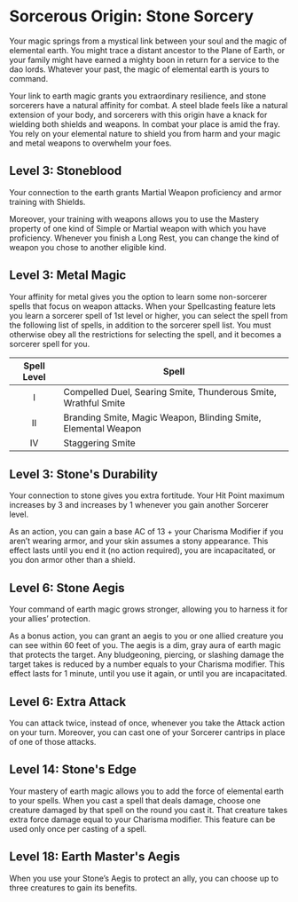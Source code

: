 # Sorcerous Origin: Stone Sorcery

Your magic springs from a mystical link between your soul and the magic of elemental earth. You might trace a distant ancestor to the Plane of Earth, or your family might have earned a mighty boon in return for a service to the dao lords. Whatever your past, the magic of elemental earth is yours to command.

Your link to earth magic grants you extraordinary resilience, and stone sorcerers have a natural affinity for combat. A steel blade feels like a natural extension of your body, and sorcerers with this origin have a knack for wielding both shields and weapons. In combat your place is amid the fray. You rely on your elemental nature to shield you from harm and your magic and metal weapons to overwhelm your foes.

## Level 3: Stoneblood

Your connection to the earth grants Martial Weapon proficiency and armor training with Shields.

Moreover, your training with weapons allows you to use the Mastery property of one kind of Simple or Martial weapon with which you have proficiency. Whenever you finish a Long Rest, you can change the kind of weapon you chose to another eligible kind.

## Level 3: Metal Magic

Your affinity for metal gives you the option to learn some non-sorcerer spells that focus on weapon attacks. When your Spellcasting feature lets you learn a sorcerer spell of 1st level or higher, you can select the spell from the following list of spells, in addition to the sorcerer spell list. You must otherwise obey all the restrictions for selecting the spell, and it becomes a sorcerer spell for you.

| Spell Level | Spell |
|:-:|---|
| I | Compelled Duel, Searing Smite, Thunderous Smite, Wrathful Smite |
| II | Branding Smite, Magic Weapon, Blinding Smite, Elemental Weapon |
| IV | Staggering Smite |

## Level 3: Stone's Durability

Your connection to stone gives you extra fortitude. Your Hit Point maximum increases by 3 and increases by 1 whenever you gain another Sorcerer level.

As an action, you can gain a base AC of 13 + your Charisma Modifier if you aren’t wearing armor, and your skin assumes a stony appearance. This effect lasts until you end it (no action required), you are incapacitated, or you don armor other than a shield.

## Level 6: Stone Aegis

Your command of earth magic grows stronger, allowing you to harness it for your allies’ protection.

As a bonus action, you can grant an aegis to you or one allied creature you can see within 60 feet of you. The aegis is a dim, gray aura of earth magic that protects the target. Any bludgeoning, piercing, or slashing damage the target takes is reduced by a number equals to your Charisma modifier. This effect lasts for 1 minute, until you use it again, or until you are incapacitated.

## Level 6: Extra Attack

You can attack twice, instead of once, whenever you take the Attack action on your turn. Moreover, you can cast one of your Sorcerer cantrips in place of one of those attacks.

## Level 14: Stone's Edge

Your mastery of earth magic allows you to add the force of elemental earth to your spells. When you cast a spell that deals damage, choose one creature damaged by that spell on the round you cast it. That creature takes extra force damage equal to your Charisma modifier. This feature can be used only once per casting of a spell.

## Level 18: Earth Master's Aegis

When you use your Stone’s Aegis to protect an ally, you can choose up to three creatures to gain its benefits.